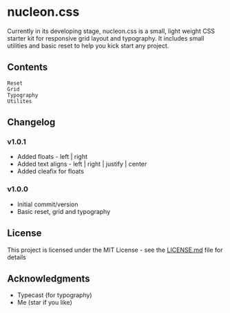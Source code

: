 # nucleon.css

Currently in its developing stage, nucleon.css is a small, light weight CSS starter kit for responsive grid layout and typography. It includes small utilities and basic reset to help you kick start any project.

## Contents

```
Reset
Grid
Typography
Utilites
```

## Changelog

### v1.0.1
  * Added floats - left | right
  * Added text aligns - left | right | justify | center
  * Added cleafix for floats

### v1.0.0
  * Initial commit/version
  * Basic reset, grid and typography

## License

This project is licensed under the MIT License - see the [LICENSE.md](LICENSE.md) file for details

## Acknowledgments

  * Typecast (for typography)
  * Me (star if you like)
